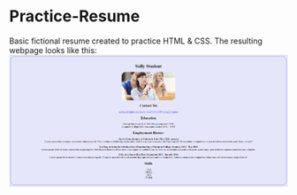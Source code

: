 # Practice-Resume
Basic fictional resume created to practice HTML &amp; CSS. The resulting webpage looks like this: ![Screenshot of Sally Student's Resume](images/SallyStudent.PNG)
